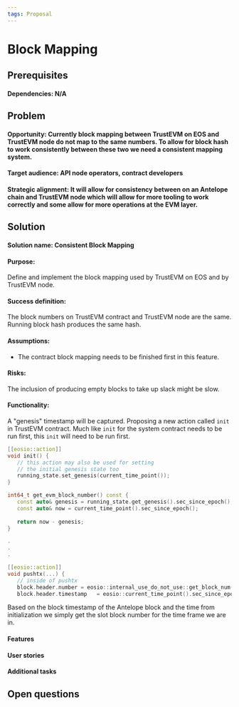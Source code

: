 ```yaml
---
tags: Proposal
---
```


# Block Mapping

## Prerequisites
#### Dependencies: N/A

## Problem

#### Opportunity: Currently block mapping between TrustEVM on EOS and TrustEVM node do not map to the same numbers. To allow for block hash to work consistently between these two we need a consistent mapping system.
#### Target audience: API node operators, contract developers
#### Strategic alignment: It will allow for consistency between on an Antelope chain and TrustEVM node which will allow for more tooling to work correctly and some allow for more operations at the EVM layer. 

## Solution

#### Solution name: Consistent Block Mapping
#### Purpose: 
Define and implement the block mapping used by TrustEVM on EOS and by TrustEVM node.
#### Success definition: 
The block numbers on TrustEVM contract and TrustEVM node are the same. Running block hash produces the same hash.
#### Assumptions:
- The contract block mapping needs to be finished first in this feature.

#### Risks:
The inclusion of producing empty blocks to take up slack might be slow.
#### Functionality:
A "genesis" timestamp will be captured. Proposing a new action called `init` in TrustEVM contract. Much like `init` for the system contract needs to be run first, this `init` will need to be run first.

```c++
[[eosio::action]]
void init() {
   // this action may also be used for setting 
   // the initial genesis state too
   running_state.set_genesis(current_time_point());
}

int64_t get_evm_block_number() const {
   const auto& genesis = running_state.get_genesis().sec_since_epoch();
   const auto& now = current_time_point().sec_since_epoch();
   
   return now - genesis;
}

.
.
.

[[eosio::action]]
void pushtx(...) {
   // inside of pushtx
   block.header.number = eosio::internal_use_do_not_use::get_block_num();
   block.header.timestamp   = eosio::current_time_point().sec_since_epoch();
```
Based on the block timestamp of the Antelope block and the time from initialization we simply get the slot block number for the time frame we are in.

#### Features
#### User stories
#### Additional tasks

## Open questions
